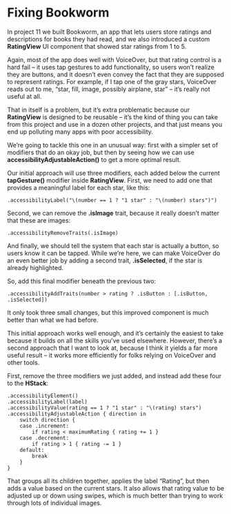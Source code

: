 # Fixing Bookworm

In project 11 we built Bookworm, an app that lets users store ratings and descriptions for books they had read, and we also introduced a custom **RatingView** UI component that showed star ratings from 1 to 5.

Again, most of the app does well with VoiceOver, but that rating control is a hard fail – it uses tap gestures to add functionality, so users won’t realize they are buttons, and it doesn’t even convey the fact that they are supposed to represent ratings. For example, if I tap one of the gray stars, VoiceOver reads out to me, “star, fill, image, possibly airplane, star” – it’s really not useful at all.

That in itself is a problem, but it’s extra problematic because our **RatingView** is designed to be reusable – it’s the kind of thing you can take from this project and use in a dozen other projects, and that just means you end up polluting many apps with poor accessibility.

We’re going to tackle this one in an unusual way: first with a simpler set of modifiers that do an okay job, but then by seeing how we can use **accessibilityAdjustableAction()** to get a more optimal result.

Our initial approach will use three modifiers, each added below the current **tapGesture()** modifier inside **RatingView**. First, we need to add one that provides a meaningful label for each star, like this:
```
.accessibilityLabel("\(number == 1 ? "1 star" : "\(number) stars")")
```
Second, we can remove the **.isImage** trait, because it really doesn’t matter that these are images:
```
.accessibilityRemoveTraits(.isImage)
```
And finally, we should tell the system that each star is actually a button, so users know it can be tapped. While we’re here, we can make VoiceOver do an even better job by adding a second trait, **.isSelected**, if the star is already highlighted.

So, add this final modifier beneath the previous two:
```
.accessibilityAddTraits(number > rating ? .isButton : [.isButton, .isSelected])
```
It only took three small changes, but this improved component is much better than what we had before.

This initial approach works well enough, and it’s certainly the easiest to take because it builds on all the skills you’ve used elsewhere. However, there’s a second approach that I want to look at, because I think it yields a far more useful result – it works more efficiently for folks relying on VoiceOver and other tools.

First, remove the three modifiers we just added, and instead add these four to the **HStack**:
```
.accessibilityElement()
.accessibilityLabel(label)
.accessibilityValue(rating == 1 ? "1 star" : "\(rating) stars")
.accessibilityAdjustableAction { direction in
    switch direction {
    case .increment:
        if rating < maximumRating { rating += 1 }
    case .decrement:
        if rating > 1 { rating -= 1 }
    default:
        break
    }
}
```
That groups all its children together, applies the label “Rating”, but then adds a value based on the current stars. It also allows that rating value to be adjusted up or down using swipes, which is much better than trying to work through lots of individual images.